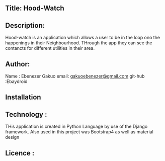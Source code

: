 ## Title: Hood-Watch

## Description: 
Hood-watch is an application which allows a user to be in the loop ono the happenings in their Neighbourhood. THrough the app they can see the contancts for different utilities in their area.

## Author:
Name : Ebenezer Gakuo
email: gakuoebenezer@gmail.com
git-hub :Ebaydroid

## Installation

## Technology :
THis application is created in Python Language by use of the Django framework.
Also used in this project was Bootstrap4 as well as material design

## Licence :

##